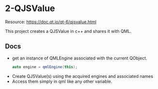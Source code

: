 # 2-QJSValue

Resource: https://doc.qt.io/qt-6/qjsvalue.html

This project creates a QJSValue in c++ and shares it with QML. 

## Docs 

- get an instance of QMLEngine associated with the current QObject. 
  ```cpp 
  auto engine = qmlEngine(this);
  ```
- Create QJSValue(s) using the acquired engines and associated names
- Access them simply in qml like any other variable. 